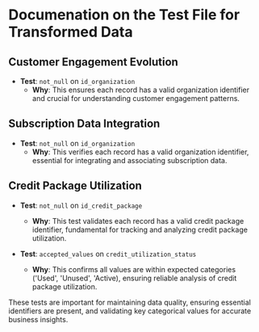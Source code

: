 # Documenation on the Test File for Transformed Data

## Customer Engagement Evolution

- **Test**: `not_null` on `id_organization`
  - **Why**: This ensures each record has a valid organization identifier and crucial for understanding customer engagement patterns.

## Subscription Data Integration

- **Test**: `not_null` on `id_organization`
  - **Why**: This verifies each record has a valid organization identifier, essential for integrating and associating subscription data.

## Credit Package Utilization

- **Test**: `not_null` on `id_credit_package`
  - **Why**: This test validates each record has a valid credit package identifier, fundamental for tracking and analyzing credit package utilization.

- **Test**: `accepted_values` on `credit_utilization_status`
  - **Why**: This confirms all values are within expected categories ('Used', 'Unused', 'Active), ensuring reliable analysis of credit package utilization.

These tests are important for maintaining data quality, ensuring essential identifiers are present, and validating key categorical values for accurate business insights.

